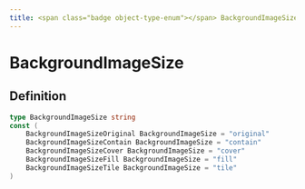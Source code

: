 ```yaml
---
title: <span class="badge object-type-enum"></span> BackgroundImageSize
---
```

# <span class="badge object-type-enum"></span> BackgroundImageSize

## Definition

```go
type BackgroundImageSize string
const (
	BackgroundImageSizeOriginal BackgroundImageSize = "original"
	BackgroundImageSizeContain BackgroundImageSize = "contain"
	BackgroundImageSizeCover BackgroundImageSize = "cover"
	BackgroundImageSizeFill BackgroundImageSize = "fill"
	BackgroundImageSizeTile BackgroundImageSize = "tile"
)

```
